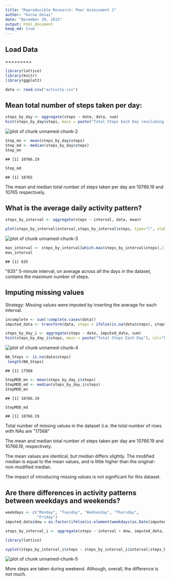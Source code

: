 ```yaml
---
title: "Reproducible Research: Peer Assessment 1"
author: "Karna Desai"
date: "December 20, 2015"
output: html_document
keep_md: true
---
```

## Load Data
=========


```r
library(lattice)
library(knitr)
library(ggplot2)

data <- read.csv("activity.csv")
```

## Mean total number of steps taken per day:


```r
steps_by_day <- aggregate(steps ~ date, data, sum)
hist(steps_by_day$steps, main = paste("Total Steps Each Day (excluding: missing values)"), col="blue",breaks = 10, xlab="Number of Steps")
```

![plot of chunk unnamed-chunk-2](figure/unnamed-chunk-2-1.png) 

```r
Step_mn <- mean(steps_by_day$steps)
Step_md <- median(steps_by_day$steps)
Step_mn
```

```
## [1] 10766.19
```

```r
Step_md
```

```
## [1] 10765
```

The mean and median total number of steps taken per day are 10766.19 and 10765 respectively. 


## What is the average daily activity pattern?


```r
steps_by_interval <- aggregate(steps ~ interval, data, mean)

plot(steps_by_interval$interval,steps_by_interval$steps, type="l", xlab="5 Min Interval", ylab="Number of Steps",main="Average Number of Steps per Day by Interval (excluding: missing values)")
```

![plot of chunk unnamed-chunk-3](figure/unnamed-chunk-3-1.png) 

```r
max_interval <- steps_by_interval[which.max(steps_by_interval$steps),1]
max_interval
```

```
## [1] 835
```

"835"  5-minute interval, on average across all the days in the dataset, contains the maximum number of steps.



## Imputing missing values

Strategy: Missing values were imputed by inserting the average for each interval.


```r
incomplete <- sum(!complete.cases(data))
imputed_data <- transform(data, steps = ifelse(is.na(data$steps), steps_by_interval$steps[match(data$interval, steps_by_interval$interval)], data$steps))

steps_by_day_i <- aggregate(steps ~ date, imputed_data, sum)
hist(steps_by_day_i$steps, main = paste("Total Steps Each Day"), col="blue",breaks = 10, xlab="Number of Steps")
```

![plot of chunk unnamed-chunk-4](figure/unnamed-chunk-4-1.png) 

```r
NA_Steps <- is.na(data$steps)
 length(NA_Steps)
```

```
## [1] 17568
```

```r
StepMOD_mn <- mean(steps_by_day_i$steps)
StepMOD_md <- median(steps_by_day_i$steps)
StepMOD_mn
```

```
## [1] 10766.19
```

```r
StepMOD_md
```

```
## [1] 10766.19
```

Total number of missing values in the dataset (i.e. the total number of rows with NAs are "17568"

The mean and median total number of steps taken per day are 10766.19 and 10766.19, respectively.

The mean values are identical, but median differs slightly. The modified median is equal to the mean values, and is little higher than the original-non-modified median.

The impact of introducing missing values is not significant for this dataset.



## Are there differences in activity patterns between weekdays and weekends?


```r
weekdays <- c("Monday", "Tuesday", "Wednesday", "Thursday", 
              "Friday")
imputed_data$dow = as.factor(ifelse(is.element(weekdays(as.Date(imputed_data$date)),weekdays), "Weekday", "Weekend"))

steps_by_interval_i <- aggregate(steps ~ interval + dow, imputed_data, mean)

library(lattice)

xyplot(steps_by_interval_i$steps ~ steps_by_interval_i$interval|steps_by_interval_i$dow, main="Average Steps per Day by Interval",xlab="Interval", ylab="Steps",layout=c(1,2), type="l")
```

![plot of chunk unnamed-chunk-5](figure/unnamed-chunk-5-1.png) 

More steps are taken during weekend. Although, overall, the difference is not much.
